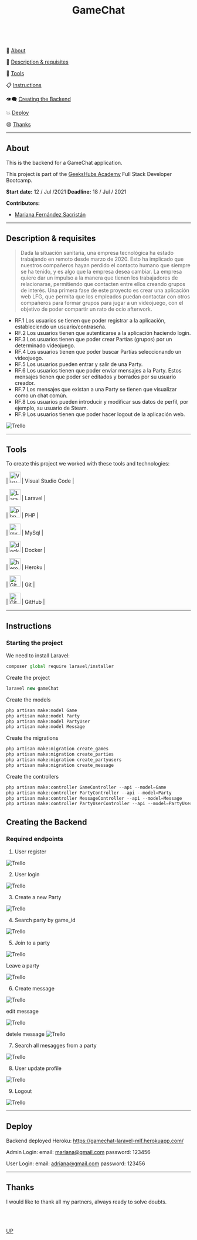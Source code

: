 <a name="top"></a>


<h1 align="center" >GameChat</h1>


<br/>
<br/>
<br/>


:speech_balloon: [About](#id1)   

:speech_balloon: [Description & requisites](#id2)  

:hammer: [Tools](#id3)

:clipboard: [Instructions](#id4)

:eye_speech_bubble: [Creating the Backend](#id4)

:collision: [Deploy](#id5)

:smile: [Thanks](#id6)

---

<a name="id1"></a>
## **About**

This is the backend for a GameChat application.

This project is part of the [GeeksHubs Academy](https://bootcamp.geekshubsacademy.com/) Full Stack Developer Bootcamp. 

**Start date:** 12 / Jul /2021
**Deadline:** 18 / Jul / 2021

**Contributors:**
* [Mariana Fernández Sacristán](https://github.com/mlfernandez)

---

<a name="id2"></a>

## **Description & requisites**

> Dada la situación sanitaria, una empresa tecnológica ha estado trabajando en
remoto desde marzo de 2020. Esto ha implicado que nuestros compañeros
hayan perdido el contacto humano que siempre se ha tenido, y es algo que la
empresa desea cambiar.
La empresa quiere dar un impulso a la manera que tienen los trabajadores de
relacionarse, permitiendo que contacten entre ellos creando grupos de interés.
Una primera fase de este proyecto es crear una aplicación web LFG, que
permita que los empleados puedan contactar con otros compañeros para
formar grupos para jugar a un videojuego, con el objetivo de poder compartir
un rato de ocio afterwork.

* RF.1 Los usuarios se tienen que poder registrar a la aplicación,
estableciendo un usuario/contraseña.
* RF.2 Los usuarios tienen que autenticarse a la aplicación haciendo login.
* RF.3 Los usuarios tienen que poder crear Partías (grupos) por un
determinado videojuego.
* RF.4 Los usuarios tienen que poder buscar Partías seleccionando un
videojuego.
* RF.5 Los usuarios pueden entrar y salir de una Party.
* RF.6 Los usuarios tienen que poder enviar mensajes a la Party. Estos
mensajes tienen que poder ser editados y borrados por su usuario creador.
* RF.7 Los mensajes que existan a una Party se tienen que visualizar como un
chat común.
* RF.8 Los usuarios pueden introducir y modificar sus datos de perfil, por
ejemplo, su usuario de Steam.
* RF.9 Los usuarios tienen que poder hacer logout de la aplicación web.

<img src="public/img/trelloGameChat.JPG" alt="Trello"/>

---

<a name="id3"></a>

## **Tools**

To create this project we worked with these tools and technologies:

| <img src="public/img/logovisual.png" alt="Visual" width="30"/> | Visual Studio Code |

| <img src="public/img/laravel.png" alt="Laravel" width="30"/> | Laravel | 

| <img src="public/img/php.png" alt="php" width="30"/> | PHP | 

| <img src="public/img/mysql.png" alt="mysql" width="30"/> | MySql | 

| <img src="public/img/docker.png" alt="docker" width="30"/> | Docker | 

| <img src="public/img/heroku.png" alt="heroku" width="30"/> | Heroku | 

| <img src="public/img/git.png" alt="Git" width="30"/> | Git |

| <img src="public/img/github2.png" alt="GitHub" width="30"/> | GitHub | 



<a name="id4"></a>
***
## **Instructions**


<h3> Starting the project </h3>
   
We need to install Laravel:

```javascript
composer global require laravel/installer
```
Create the project

```javascript
laravel new gameChat
```

Create the models

```javascript
php artisan make:model Game
php artisan make:model Party
php artisan make:model PartyUser
php artisan make:model Message
```
Create the migrations

```javascript
php artisan make:migration create_games
php artisan make:migration create_parties
php artisan make:migration create_partyusers
php artisan make:migration create_message
```
Create the controllers
```javascript
php artisan make:controller GameController --api --model=Game
php artisan make:controller PartyController --api --model=Party
php artisan make:controller MessageController --api --model=Message
php artisan make:controller PartyUserController --api --model=PartyUser
```

<a name="id5"></a>
## Creating the Backend
### Required endpoints

1. User register
<img src="public/img/1registroUsuario.JPG" alt="Trello"/>

2. User login
<img src="public/img/2loginUsuario.JPG" alt="Trello"/>

3. Create a new Party
<img src="public/img/3crearParty.JPG" alt="Trello"/>

4. Search party by game_id
<img src="public/img/4buscarpatyporidgame.JPG" alt="Trello"/>

5. Join to a party
<img src="public/img/5ausuarioentraenlaparty.JPG" alt="Trello"/>

Leave a party

<img src="public/img/5busuarioabandonalaparty.JPG" alt="Trello"/>

6. Create message
<img src="public/img/6aenviarmsj.JPG" alt="Trello"/>

edit message

<img src="public/img/6bactualizarmsj.JPG" alt="Trello"/>

detele message
<img src="public/img/6celiminarmsj.JPG" alt="Trello"/>

7. Search all mesagges from a party
<img src="public/img/7msjdeunaparty.JPG" alt="Trello"/>

8. User update profile
<img src="public/img/8actualizarusuariodatos.JPG" alt="Trello"/>

9. Logout
<img src="public/img/9logout.JPG" alt="Trello"/>




<a name="id6"></a>
***
## **Deploy**

Backend deployed Heroku: https://gamechat-laravel-mlf.herokuapp.com/

Admin Login: 
email: mariana@gmail.com
password: 123456

User Login:
email: adriana@gmail.com
password: 123456


<a name="id7"></a>
***
## **Thanks**

I would like to thank all my partners, always ready to solve doubts. 

<br>
<br>

[UP](#top)